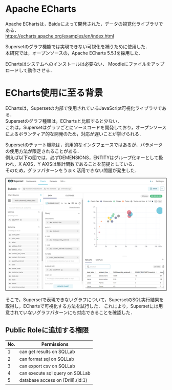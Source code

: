 # Apache ECharts
Apache EChartsは，Baiduによって開発された，データの視覚化ライブラリである．  
https://echarts.apache.org/examples/en/index.html  

Supersetのグラフ機能では実現できない可視化を補うために使用した．  
本研究では，オープンソースの，Apache ECharts 5.5.1を採用した．  

EChartsはシステムへのインストールは必要ない．
Moodleにファイルをアップロードして動作させる．  

# ECharts使用に至る背景
EChartsは，Supersetの内部で使用されているJavaScript可視化ライブラリである．  
Supersetのグラフ種類は，EChartsと比較すると少ない．  
これは，Supersetはグラフごとにソースコードを開発しており，オープンソースによるボランティア的な開発のため，対応が遅いことが挙げられる．  
  
Supersetのチャート機能は，汎用的なインタフェースではあるが，パラメータの使用方法が限定されることがある．  
例えば以下の図では，必ずDEMENSIONS，ENTITYはグループ化キーとして扱われ，X AXIS，Y AXISは集計関数であることを前提としている．  
そのため，グラフパターンをうまく活用できない問題が発生した．  

![グラフ例](image/BUBBLE_CHART設定例.png)

そこで，Supersetで表現できないグラフについて，SupersetのSQL実行結果を取得し，EChartsで可視化する方法を試行した．
これにより，Supersetには用意されていないグラフパターンにも対応できることを確認した．


## Public Roleに追加する権限

|No.|Permissions|
|----|-----|
|1|can get results on SQLLab|
|2|can format sql on SQLLab|
|3|can export csv on SQLLab|
|4|can execute sql query on SQLLab|
|5|database access on [Drill].(id:1)|
